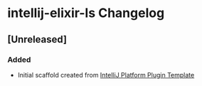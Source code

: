 <!-- Keep a Changelog guide -> https://keepachangelog.com -->

# intellij-elixir-ls Changelog

## [Unreleased]
### Added
- Initial scaffold created from [IntelliJ Platform Plugin Template](https://github.com/JetBrains/intellij-platform-plugin-template)

